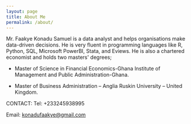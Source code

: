 ```yaml
---
layout: page
title: About Me
permalink: /about/
---
```


Mr. Faakye Konadu Samuel is a data analyst and helps organisations make data-driven decisions. He is very fluent in programming languages like R, Python, SQL, Microsoft PowerBI, Stata, and Eviews. He is also a chartered economist and holds two masters' degrees;

* Master of Science in Financial Economics-Ghana Institute of Management and Public Administration-Ghana.

* Master of Business Administration – Anglia Ruskin University – United Kingdom.

CONTACT:
Tel: +233245938995

Email: konadufaakye@gmail.com


